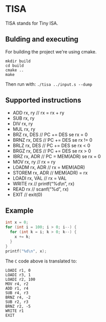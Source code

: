 # TISA
TISA stands for Tiny ISA.

## Bulding and executing

For building the project we're using cmake.
```
mkdir build
cd build
cmake ..
make
```

Then run with:
`./tisa ../input.s --dump`


## Supported instructions

- ADD rx, ry // rx = rx + ry
- SUB rx, ry
- DIV rx, ry
- MUL rx, ry
- BRZ rx, DES // PC += DES se rx = 0
- BRNZ rx, DES // PC += DES se rx != 0
- BRLZ rx, DES // PC += DES se rx < 0
- BRGZ rx, DES // PC += DES se rx > 0
- IBRZ rx, ADR // PC = MEM(ADR) se rx = 0
- MOV rx, ry // rx = ry
- LOADM rx, ADR // rx = MEM(ADR)
- STOREM rx, ADR // MEM(ADR) = rx
- LOADI rx, VAL // rx = VAL
- WRITE rx // printf(“%d\n”, rx)
- READ rx // scanf(“%d”, rx)
- EXIT // exit(0)

## Example

```c
int x = 0;
for (int i = 100; i > 0; i--) {
  for (int k = i; k > 0; k--) {
    x += k;
  }
}
printf("%d\n", x);
```

The `C` code above is translated to:

```assembly
LOADI r1, 0
LOADI r3, 1
LOADI r2, 100
MOV r4, r2
ADD r1, r4
SUB r4, r3
BRNZ r4, -2
SUB r2, r3
BRNZ r2, -5
WRITE r1
EXIT
```
